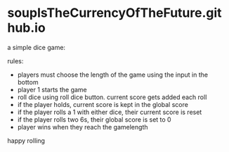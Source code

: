 # soupIsTheCurrencyOfTheFuture.github.io
a simple dice game:

rules:

  - players must choose the length of the game using the input in the bottom
  - player 1 starts the game
  - roll dice using roll dice button. current score gets added each roll
  - if the player holds, current score is kept in the global score
  - if the player rolls a 1 with either dice, their current score is reset
  - if the player rolls two 6s, their global score is set to 0
  - player wins when they reach the gamelength
  
  happy rolling
